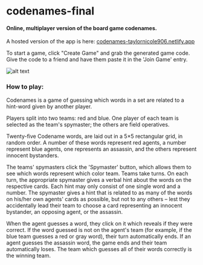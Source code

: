 # codenames-final

#### Online, multiplayer version of the board game codenames.

A hosted version of the app is here: [codenames-taylornicole906.netlify.app](https://codenames-taylornicole906.netlify.app/)

To start a game, click "Create Game" and grab the generated game code. Give the code to a friend and have them paste it in the 'Join Game' entry. 


![alt text](https://github.com/taylornicole906/codenames-final/blob/main/1611075343_tmp_screenshot.jpg?raw=true)


### How to play:


Codenames is a game of guessing which words in a set are related to a hint-word given by another player. 

Players split into two teams: red and blue. One player of each team is selected as the team's spymaster; the others are field operatives.

Twenty-five Codename words, are laid out in a 5×5 rectangular grid, in random order. A number of these words represent red agents, a number represent blue agents, one represents an assassin, and the others represent innocent bystanders.

The teams' spymasters click the 'Spymaster' button, which allows them to see which words represent which color team. Teams take turns. On each turn, the appropriate spymaster gives a verbal hint about the words on the respective cards. Each hint may only consist of one single word and a number. The spymaster gives a hint that is related to as many of the words on his/her own agents' cards as possible, but not to any others – lest they accidentally lead their team to choose a card representing an innocent bystander, an opposing agent, or the assassin.

When the agent guesses a word, they click on it which reveals if they were correct. If the word guessed is not on the agent's team (for example, if the blue team guesses a red or gray word), their turn automatically ends. If an agent guesses the assassin word, the game ends and their team automatically loses. The team which guesses all of their words correctly is the winning team.  
